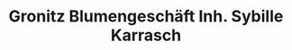---
title: "Gronitz Blumengeschäft Inh. Sybille Karrasch"
url: /zwickau/gronitz-blumengeschaeft-inh-sybille-karrasch/
shop: Blumen
---